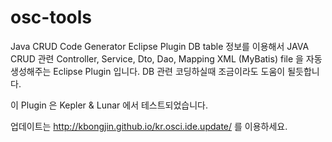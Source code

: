 # osc-tools
Java CRUD Code Generator Eclipse Plugin
DB table 정보를 이용해서 JAVA CRUD 관련 Controller, Service, Dto, Dao, Mapping XML (MyBatis) file 을 자동생성해주는 Eclipse Plugin 입니다.
DB 관련 코딩하실때 조금이라도 도움이 될듯합니다.

이 Plugin 은 Kepler & Lunar 에서 테스트되었습니다.

업데이트는 http://kbongjin.github.io/kr.osci.ide.update/ 를 이용하세요.
